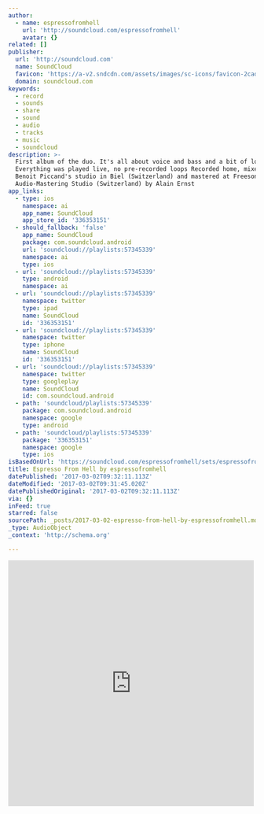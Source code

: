 ```yaml
---
author:
  - name: espressofromhell
    url: 'http://soundcloud.com/espressofromhell'
    avatar: {}
related: []
publisher:
  url: 'http://soundcloud.com'
  name: SoundCloud
  favicon: 'https://a-v2.sndcdn.com/assets/images/sc-icons/favicon-2cadd14b.ico'
  domain: soundcloud.com
keywords:
  - record
  - sounds
  - share
  - sound
  - audio
  - tracks
  - music
  - soundcloud
description: >-
  First album of the duo. It's all about voice and bass and a bit of loopers.
  Everything was played live, no pre-recorded loops Recorded home, mixed at
  Benoit Piccand's studio in Biel (Switzerland) and mastered at Freeson
  Audio-Mastering Studio (Switzerland) by Alain Ernst
app_links:
  - type: ios
    namespace: ai
    app_name: SoundCloud
    app_store_id: '336353151'
  - should_fallback: 'false'
    app_name: SoundCloud
    package: com.soundcloud.android
    url: 'soundcloud://playlists:57345339'
    namespace: ai
    type: ios
  - url: 'soundcloud://playlists:57345339'
    type: android
    namespace: ai
  - url: 'soundcloud://playlists:57345339'
    namespace: twitter
    type: ipad
    name: SoundCloud
    id: '336353151'
  - url: 'soundcloud://playlists:57345339'
    namespace: twitter
    type: iphone
    name: SoundCloud
    id: '336353151'
  - url: 'soundcloud://playlists:57345339'
    namespace: twitter
    type: googleplay
    name: SoundCloud
    id: com.soundcloud.android
  - path: 'soundcloud/playlists:57345339'
    package: com.soundcloud.android
    namespace: google
    type: android
  - path: 'soundcloud/playlists:57345339'
    package: '336353151'
    namespace: google
    type: ios
isBasedOnUrl: 'https://soundcloud.com/espressofromhell/sets/espressofromhell'
title: Espresso From Hell by espressofromhell
datePublished: '2017-03-02T09:32:11.113Z'
dateModified: '2017-03-02T09:31:45.020Z'
datePublishedOriginal: '2017-03-02T09:32:11.113Z'
via: {}
inFeed: true
starred: false
sourcePath: _posts/2017-03-02-espresso-from-hell-by-espressofromhell.md
_type: AudioObject
_context: 'http://schema.org'

---
```

<iframe src="https://cdn.embedly.com/widgets/media.html?src=https%3A%2F%2Fw.soundcloud.com%2Fplayer%2F%3Fvisual%3Dtrue%26url%3Dhttp%253A%252F%252Fapi.soundcloud.com%252Fplaylists%252F57345339%26show_artwork%3Dtrue&amp;url=https%3A%2F%2Fsoundcloud.com%2Fespressofromhell%2Fsets%2Fespressofromhell&amp;image=http%3A%2F%2Fi1.sndcdn.com%2Fartworks-000100741234-utpvqx-t500x500.jpg&amp;key=b7d04c9b404c499eba89ee7072e1c4f7&amp;type=text%2Fhtml&amp;schema=soundcloud" width="500" height="500" scrolling="no" frameborder="0" allowfullscreen="" style=""></iframe>